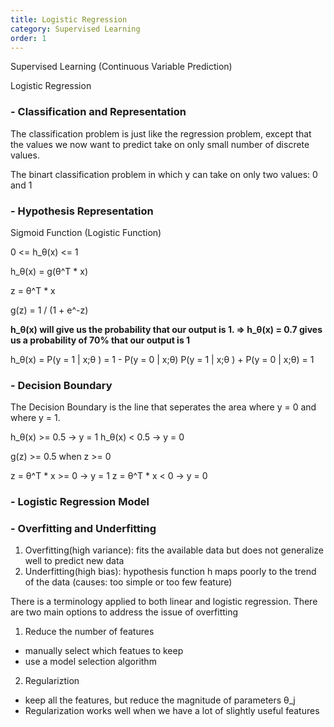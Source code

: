 ```yaml
---
title: Logistic Regression
category: Supervised Learning
order: 1
---
```


Supervised Learning (Continuous Variable Prediction)

Logistic Regression



### - Classification and Representation

The classification problem is just like the regression problem, except that the values we now want to predict take on only small number of discrete values.

The binart classification problem in which y can take on only two values: 0 and 1


### - Hypothesis Representation

Sigmoid Function (Logistic Function)

0 <= h_θ(x) <= 1

h_θ(x) = g(θ^T * x)

z = θ^T * x

g(z) = 1 / (1 + e^-z)

**h_θ(x) will give us the probability that our output is 1. => h_θ(x) = 0.7 gives us a probability of 70% that our output is 1**

h_θ(x) = P(y = 1 | x;θ ) = 1 - P(y = 0 | x;θ)
P(y = 1 | x;θ ) + P(y = 0 | x;θ) = 1

### - Decision Boundary

The Decision Boundary is the line that seperates the area where y = 0 and where y = 1.

h_θ(x) >= 0.5 -> y = 1
h_θ(x) < 0.5 -> y = 0

g(z) >= 0.5 when z >= 0

z = θ^T * x >= 0 -> y = 1
z = θ^T * x < 0 -> y = 0


### - Logistic Regression Model





### - Overfitting and Underfitting

1. Overfitting(high variance): fits the available data but does not generalize well to predict new data
2. Underfitting(high bias): hypothesis function h maps poorly to the trend of the data (causes: too simple or too few feature)

There is a terminology applied to both linear and logistic regression. There are two main options to address the issue of overfitting

1) Reduce the number of features

- manually select which featues to keep
- use a model selection algorithm

2) Regulariztion

- keep all the features, but reduce the magnitude of parameters θ_j
- Regularization works well when we have a lot of slightly useful features








